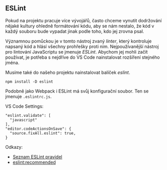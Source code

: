 ## ESLint

Pokud na projektu pracuje více vývojářů, často chceme vynutit dodržování nějaké kultury ohledně formátování kódu, aby se nám nestalo, že kód v každý souboru bude vypadat jinak podle toho, kdo jej zrovna psal.

Významnou pomůckou je v tomto nástroj zvaný *linter*, který kontroluje napsaný kód a hlásí všechny prohřešky proti nim. Nejpoužívanější nástroj pro lintování JavaScriptu se jmenuje *ESLint*. Abychom jej mohli začít používat, je potřeba s nejdříve do VS Code nainstalovat rozšíření stejného jména.

Musíme také do našeho projektu nainstalovat balíček *eslint*.

```
npm install -D eslint
```

Podobně jako Webpack i ESLint má svůj konfigurační soubor. Ten se jmenuje `.eslintrc.js`. 


VS Code Settings:

```
"eslint.validate": [
  "javascript"
],
"editor.codeActionsOnSave": {
  "source.fixAll.eslint": true,
}
```

Odkazy:

- [Seznam ESLint pravidel](https://eslint.org/docs/latest/rules/)
- [eslint:recommended](https://github.com/eslint/eslint/blob/main/conf/eslint-recommended.js)

